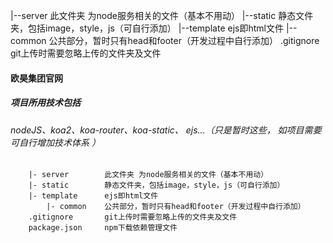 |--server 此文件夹 为node服务相关的文件（基本不用动）
|--static 静态文件夹，包括image，style，js（可自行添加）
|--template  ejs即html文件
    |--common  公共部分，暂时只有head和footer（开发过程中自行添加）
.gitignore  git上传时需要忽略上传的文件夹及文件
#### 欧昊集团官网
#####  项目所用技术包括
###### nodeJS、koa2、koa-router、koa-static、 ejs...（只是暂时这些， 如项目需要可自行增加技术体系 ）
```
    |- server        此文件夹 为node服务相关的文件（基本不用动）
    |- static        静态文件夹，包括image，style，js（可自行添加）
    |- template      ejs即html文件
        |- common    公共部分，暂时只有head和footer（开发过程中自行添加）
    .gitignore       git上传时需要忽略上传的文件夹及文件
    package.json     npm下载依赖管理文件
```